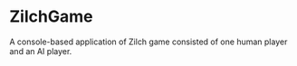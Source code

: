 # ZilchGame
A console-based application of Zilch game consisted of one human player and an AI player.
